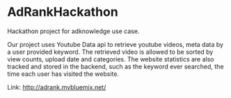 # AdRankHackathon
Hackathon project for adknowledge use case.

Our project uses Youtube Data api to retrieve youtube videos, meta data by a user provided keyword. The retrieved video is allowed to be sorted by view counts, upload date and categories. The website statistics are also tracked and stored in the backend, such as the keyword ever searched, the time each user has visited the website.  

Link: http://adrank.mybluemix.net/
